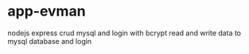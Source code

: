# app-evman
nodejs express crud mysql and login with bcrypt
read and write data to mysql database and login 
